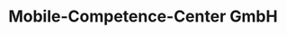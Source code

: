 ---
title: "Mobile-Competence-Center GmbH"
url: /nuernberg/mobile-competence-center-gmbh/
shop: Handy
---